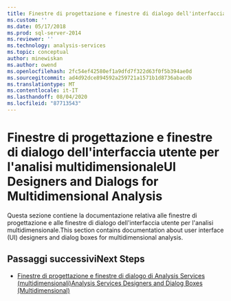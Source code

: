 ```yaml
---
title: Finestre di progettazione e finestre di dialogo dell'interfaccia utente per l'analisi multidimensionale | Microsoft Docs
ms.custom: ''
ms.date: 05/17/2018
ms.prod: sql-server-2014
ms.reviewer: ''
ms.technology: analysis-services
ms.topic: conceptual
author: minewiskan
ms.author: owend
ms.openlocfilehash: 2fc54ef42580ef1a9dfd7f322d63f0f5b394ae0d
ms.sourcegitcommit: ad4d92dce894592a259721a1571b1d8736abacdb
ms.translationtype: MT
ms.contentlocale: it-IT
ms.lasthandoff: 08/04/2020
ms.locfileid: "87713543"
---
```

# <a name="ui-designers-and-dialogs-for-multidimensional-analysis"></a><span data-ttu-id="9a232-102">Finestre di progettazione e finestre di dialogo dell'interfaccia utente per l'analisi multidimensionale</span><span class="sxs-lookup"><span data-stu-id="9a232-102">UI Designers and Dialogs for Multidimensional Analysis</span></span>

<span data-ttu-id="9a232-103">Questa sezione contiene la documentazione relativa alle finestre di progettazione e alle finestre di dialogo dell'interfaccia utente per l'analisi multidimensionale.</span><span class="sxs-lookup"><span data-stu-id="9a232-103">This section contains documentation about user interface (UI) designers and dialog boxes for multidimensional analysis.</span></span>

## <a name="next-steps"></a><span data-ttu-id="9a232-104">Passaggi successivi</span><span class="sxs-lookup"><span data-stu-id="9a232-104">Next Steps</span></span>

- [<span data-ttu-id="9a232-105">Finestre di progettazione e finestre di dialogo di Analysis Services (multidimensionali)</span><span class="sxs-lookup"><span data-stu-id="9a232-105">Analysis Services Designers and Dialog Boxes (Multidimensional)</span></span>](../analysis-services-designers-and-dialog-boxes-multidimensional-data.md)

